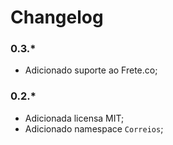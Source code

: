 # Changelog

### 0.3.*

* Adicionado suporte ao Frete.co;

### 0.2.*

* Adicionada licensa MIT;
* Adicionado namespace `Correios`;

